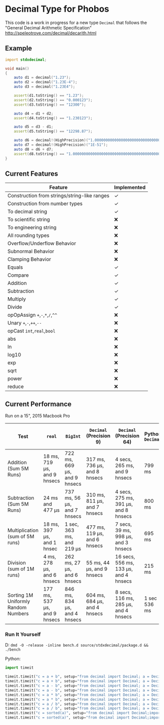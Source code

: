 # Decimal Type for Phobos

This code is a work in progress for a new type `Decimal` that follows the
"General Decimal Arithmetic Specification" http://speleotrove.com/decimal/decarith.html

## Example

```d
import stdxdecimal;

void main()
{
    auto d1 = decimal("1.23");
    auto d2 = decimal("1.23E-4");
    auto d3 = decimal("1.23E4");

    assert(d1.toString() == "1.23");
    assert(d2.toString() == "0.000123");
    assert(d3.toString() == "12300");

    auto d4 = d1 + d2;
    assert(d4.toString() == "1.230123");

    auto d5 = d3 - d1;
    assert(d5.toString() == "12298.87");

    auto d6 = decimal!(HighPrecision)("1.000000000000000000000000000000000000000000000000001");
    auto d7 = decimal!(HighPrecision)("1E-51");
    auto d8 = d6 + d7;
    assert(d8.toString() == "1.000000000000000000000000000000000000000000000000002");
}
```

## Current Features

Feature | Implemented
------------ | -------------
Construction from strings/string-like ranges | ✓
Construction from number types | ✓
To decimal string | ✓
To scientific string | ❌
To engineering string | ❌
All rounding types | ❌
Overflow/Underflow Behavior | ❌
Subnormal Behavior | ❌
Clamping Behavior | ❌
Equals | ✓
Compare | ✓
Addition | ✓
Subtraction | ✓
Multiply | ✓
Divide | ✓
opOpAssign `+`,`-`,`*`,`/`,`^^` | ❌
Unary `+`,`-`,`++`,`--` | ❌
opCast `int`,`real`,`bool` | ❌
abs | ❌
ln | ❌
log10 | ❌
exp | ❌
sqrt | ❌
power | ❌
reduce | ❌

## Current Performance

Run on a 15", 2015 Macbook Pro

Test | `real` | `BigInt` | `Decimal` (Precision 9) | `Decimal` (Precision 64) | Python `Decimal` | Python `Decimal` (64 Digits)
------------ | ------------- | ------------- | ------------- | ------------- | ------------- | ------------- |
Addition (Sum 5M Runs) | 18 ms, 719 μs, and 9 hnsecs | 722 ms, 669 μs, and 9 hnsecs | 317 ms, 736 μs, and 8 hnsecs | 4 secs, 265 ms, and 9 hnsecs | 799 ms | 741 ms
Subtraction (Sum 5M Runs) | 24 ms and 477 μs | 737 ms, 56 μs, and 7 hnsecs | 310 ms, 811 μs, and 7 hnsecs | 4 secs, 275 ms, 391 μs, and 8 hnsecs | 800 ms | 830 ms
Multiplication (sum of 5M runs) | 18 ms, 397 μs, and 1 hnsec | 1 sec, 363 ms, and 219 μs | 477 ms, 119 μs, and 6 hnsecs | 7 secs, 39 ms, 998 μs, and 3 hnsecs | 695 ms | 1 sec 541 ms
Division (sum of 1M runs) | 4 ms, 278 μs, and 6 hnsecs | 262 ms, 27 μs, and 6 hnsecs | 55 ms, 44 μs, and 9 hnsecs | 16 secs, 556 ms, 133 μs, and 4 hnsecs | 215 ms | 416 ms
Sorting 1M Uniformly Random Numbers | 177 ms, 537 μs, and 9 hnsecs | 846 ms, 834 μs, and 4 hnsecs | 604 ms, 684 μs, and 4 hnsecs | 8 secs, 116 ms, 285 μs, and 4 hnsecs | 1 sec 536 ms | 1 sec 228 ms

### Run It Yourself

D: `dmd -O -release -inline bench.d source/stdxdecimal/package.d && ./bench`

Python:

```python
import timeit

timeit.timeit("c = a + b", setup="from decimal import Decimal; a = Decimal(10000.12); b = Decimal(5000000); c = None", number=5000000)
timeit.timeit("c = a + b", setup="from decimal import Decimal; a = Decimal(1000000000000000000000000000000000000000000000000000000000000000); b = Decimal(5000000000000000000000000000000000000000000000000000000000000000); c = None", number=5000000)
timeit.timeit("c = a - b", setup="from decimal import Decimal; a = Decimal(10000.12); b = Decimal(5000000); c = None", number=5000000)
timeit.timeit("c = a - b", setup="from decimal import Decimal; a = Decimal('10000000000000000000000000000000000000000000000000000000000000.12'); b = Decimal('5000000000000000000000000000000000000000000000000000000000000000'); c = None", number=5000000)
timeit.timeit("c = a * b", setup="from decimal import Decimal; a = Decimal(10000.12); b = Decimal(5000000); c = None", number=5000000)
timeit.timeit("c = a * b", setup="from decimal import Decimal; a = Decimal('10000000000000000000000000000000000000000000000000000000000000.12'); b = Decimal('5000000000000000000000000000000000000000000000000000000000000000'); c = None", number=5000000)
timeit.timeit("c = a / b", setup="from decimal import Decimal; a = Decimal(10000.12); b = Decimal(5000000); c = None", number=1000000)
timeit.timeit("c = a / b", setup="from decimal import Decimal; a = Decimal('10000000000000000000000000000000000000000000000000000000000000.12'); b = Decimal('5000000000000000000000000000000000000000000000000000000000000000'); c = None", number=1000000)
timeit.timeit("c = sorted(a)", setup="from decimal import Decimal;import random; a = [Decimal(random.randint(-10000000, 10000000) * random.random()) for x in range(1000000)]", number=1)
timeit.timeit("c = sorted(a)", setup="from decimal import Decimal;import random; a = [Decimal(random.randint(-100000000000000000000000000000000000000000000000000, 100000000000000000000000000000000000000000000000000) * random.random()) for x in range(1000000)]", number=1)
```
